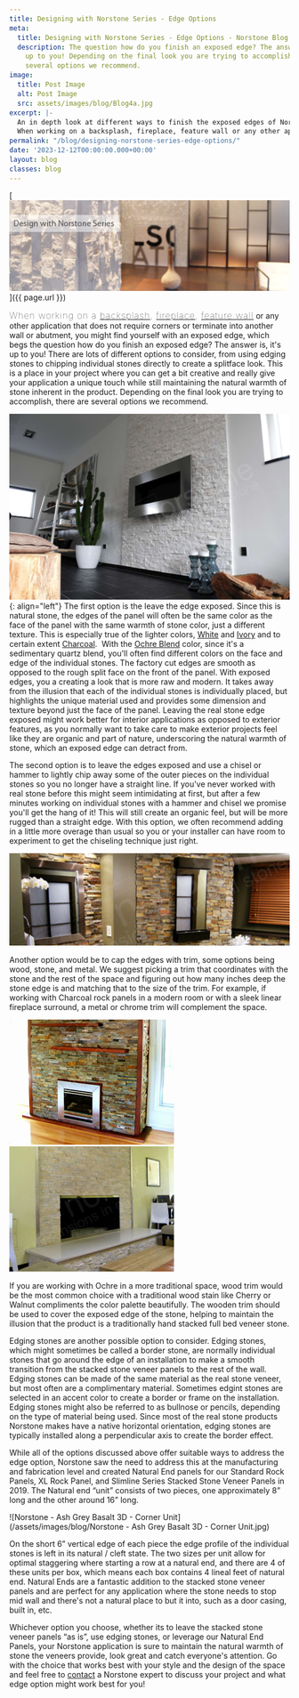 ```yaml
---
title: Designing with Norstone Series - Edge Options
meta:
  title: Designing with Norstone Series - Edge Options - Norstone Blog
  description: The question how do you finish an exposed edge? The answer is, it's
    up to you! Depending on the final look you are trying to accomplish, there are
    several options we recommend.
image:
  title: Post Image
  alt: Post Image
  src: assets/images/blog/Blog4a.jpg
excerpt: |-
  An in depth look at different ways to finish the exposed edges of Norstone Rock Panel system.
  When working on a backsplash, fireplace, feature wall or any other application that does not require corners or terminate into another wall or abutment, you might find yourself with an exposed edge, which begs the question how do you finish an exposed edge? The answer is, it's up to you! This is a place in your project where you can get a bit creative and really give your application a unique touch. Depending on the final look you are trying to accomplish, there are several options we recommend.
permalink: "/blog/designing-norstone-series-edge-options/"
date: '2023-12-12T00:00:00.000+00:00'
layout: blog
classes: blog
---
```


[![Blog Banner](/assets/images/blog/Blog4a.jpg)]({{ page.url }})

<span style="font-size:16px;font-weight:lighter;letter-spacing:1px">When working on a [backsplash](/gallery/application/backsplash/), [fireplace](/gallery/application/fireplace/), [feature wall](/gallery/application/natural-stone-feature-walls/)</span> or any other application that does not require corners or terminate into another wall or abutment, you might find yourself with an exposed edge, which begs the question how do you finish an exposed edge? The answer is, it's up to you! There are lots of different options to consider, from using edging stones to chipping individual stones directly to create a splitface look. This is a place in your project where you can get a bit creative and really give your application a unique touch while still maintaining the natural warmth of stone inherent in the product. Depending on the final look you are trying to accomplish, there are several options we recommend.

![White Fireplace](/assets/images/blog/White-Fireplace-1800.jpg){: align="left"} The first option is the leave the edge exposed. Since this is natural stone, the edges of the panel will often be the same color as the face of the panel with the same warmth of stone color, just a different texture. This is especially true of the lighter colors, [White](/products/rock-panels/white/) and [Ivory](/products/rock-panels/ivory/) and to certain extent [Charcoal](/products/rock-panels/charcoal).  With the [Ochre Blend](/products/rock-panels/ochre/) color, since it's a sedimentary quartz blend, you'll often find different colors on the face and edge of the individual stones. The factory cut edges are smooth as opposed to the rough split face on the front of the panel. With exposed edges, you a creating a look that is more raw and modern. It takes away from the illusion that each of the individual stones is individually placed, but highlights the unique material used and provides some dimension and texture beyond just the face of the panel. Leaving the real stone edge exposed might work better for interior applications as opposed to exterior features, as you normally want to take care to make exterior projects feel like they are organic and part of nature, underscoring the natural warmth of stone, which an exposed edge can detract from.

The second option is to leave the edges exposed and use a chisel or hammer to lightly chip away some of the outer pieces on the individual stones so you no longer have a straight line. If you've never worked with real stone before this might seem intimidating at first, but after a few minutes working on individual stones with a hammer and chisel we promise you'll get the hang of it! This will still create an organic feel, but will be more rugged than a straight edge. With this option, we often recommend adding in a little more overage than usual so you or your installer can have room to experiment to get the chiseling technique just right.

![Bathtastic Chiseled Edges](/assets/images/blog/Norstone-Ochre-Rock-Panels-Bathtastistic-Chiseled-Edges.jpg)

Another option would be to cap the edges with trim, some options being wood, stone, and metal. We suggest picking a trim that coordinates with the stone and the rest of the space and figuring out how many inches deep the stone edge is and matching that to the size of the trim. For example, if working with Charcoal rock panels in a modern room or with a sleek linear fireplace surround, a metal or chrome trim will complement the space.

![Ochre Fireplace Wood Trim](/assets/images/blog/Ochre-Fireplace-Wood-Trim.jpg)![Norstone Ivory Fireplace Steel Edge](/assets/images/blog/Norstone-Ivory-Fireplace-Steel-Edge.jpg)

If you are working with Ochre in a more traditional space, wood trim would be the most common choice with a traditional wood stain like Cherry or Walnut compliments the color palette beautifully. The wooden trim should be used to cover the exposed edge of the stone, helping to maintain the illusion that the product is a traditionally hand stacked full bed veneer stone.

Edging stones are another possible option to consider.  Edging stones, which might sometimes be called a border stone, are normally individual stones that go around the edge of an installation to make a smooth transition from the stacked stone veneer panels to the rest of the wall.  Edging stones can be made of the same material as the real stone veneer, but most often are a complimentary material.  Sometimes edgint stones are selected in an accent color to create a border or frame on the installation.  Edging stones might also be referred to as bullnose or pencils, depending on the type of material being used.  Since most of the real stone products Norstone makes have a native horizontal orientation, edging stones are typically installed along a perpendicular axis to create the border effect.

While all of the options discussed above offer suitable ways to address the edge option, Norstone saw the need to address this at the manufacturing and fabrication level and created Natural End panels for our Standard Rock Panels, XL Rock Panel, and Slimline Series Stacked Stone Veneer Panels in 2019.  The Natural end “unit” consists of two pieces, one approximately 8” long and the other around 16” long.  

![Norstone - Ash Grey Basalt 3D - Corner Unit](/assets/images/blog/Norstone - Ash Grey Basalt 3D - Corner Unit.jpg)

On the short 6” vertical edge of each piece the edge profile of the individual stones is left in its natural / cleft state.  The two sizes per unit allow for optimal staggering where starting a row at a natural end, and there are 4 of these units per box, which means each box contains 4 lineal feet of natural end.  Natural Ends are a fantastic addition to the stacked stone veneer panels and are perfect for any application where the stone needs to stop mid wall and there's not a natural place to but it into, such as a door casing, built in, etc.  


Whichever option you choose, whether its to leave the stacked stone veneer panels “as is”, use edging stones, or leverage our Natural End Panels, your Norstone application is sure to maintain the natural warmth of stone the veneers provide, look great and catch everyone's attention. Go with the choice that works best with your style and the design of the space and feel free to [contact](/contact-us/) a Norstone expert to discuss your project and what edge option might work best for you!
